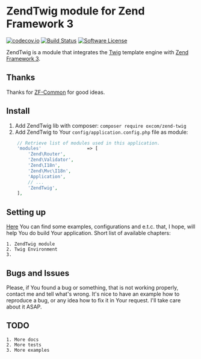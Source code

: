 # ZendTwig module for Zend Framework 3
[![codecov.io](https://codecov.io/github/OxCom/zf3-twig/coverage.svg?branch=master)](https://codecov.io/github/OxCom/zf3-twig?branch=master)
[![Build Status](https://travis-ci.org/OxCom/zf3-twig.svg?branch=master)](https://travis-ci.org/OxCom/zf3-twig)
[![Software License](https://img.shields.io/badge/license-MIT-brightgreen.svg?style=flat-square)](LICENSE)

ZendTwig is a module that integrates the [Twig](https://github.com/twigphp/Twig) template engine with [Zend Framework 3](https://github.com/zendframework/zendframework).

## Thanks
Thanks for [ZF-Common](https://github.com/ZF-Commons) for good ideas.

## Install

1. Add ZendTwig lib with composer: ``` composer require oxcom/zend-twig ``` 
2. Add ZendTwig to Your ``` config/application.config.php ``` file as module:
```php
    // Retrieve list of modules used in this application.
    'modules'                 => [
        'Zend\Router',
        'Zend\Validator',
        'Zend\I18n',
        'Zend\Mvc\I18n',
        'Application',
        // ...
        'ZendTwig',
    ],
```

## Setting up

[Here](https://github.com/OxCom/zf3-twig/tree/master/docs) You can find some examples, configurations and e.t.c. that, I hope, will help You do build Your application.
Short list of available chapters:

    1. ZendTwig module 
    2. Twig Environment
    3.

## Bugs and Issues

Please, if You found a bug or something, that is not working properly, contact me and tell what's wrong. It's nice to have an example how to reproduce a bug, or any idea how to fix it in Your request. I'll take care about it ASAP.

## TODO
    1. More docs
    2. More tests
    3. More examples


